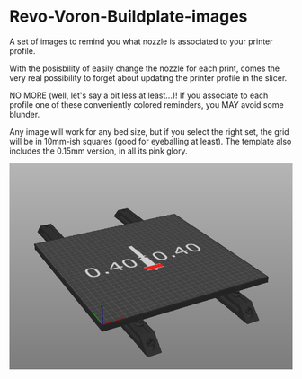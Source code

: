# Revo-Voron-Buildplate-images
A set of images to remind you what nozzle is associated to your printer profile.

With the posisbility of easily change the nozzle for each print, comes the very real possibility to forget about updating the printer profile in the slicer.

NO MORE (well, let's say a bit less at least...)! 
If you associate to each profile one of these conveniently colored reminders, you MAY avoid some blunder.

Any image will work for any bed size, but if you select the right set, the grid will be in 10mm-ish squares (good for eyeballing at least).
The template also includes the 0.15mm version, in all its pink glory.

![Example image](example.png)
